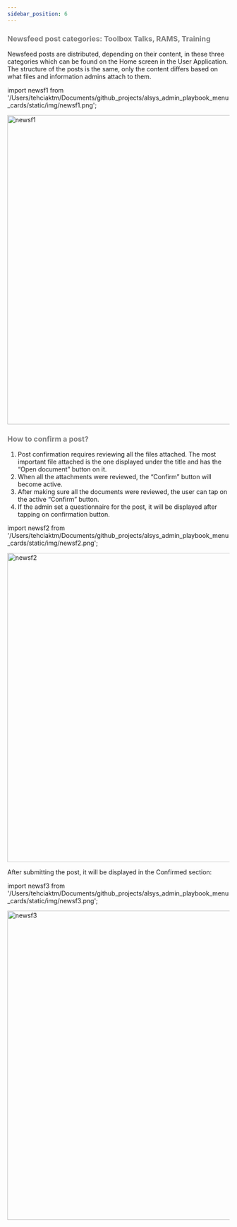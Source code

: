 ```yaml
---
sidebar_position: 6
---
```




### <font color="gray">Newsfeed post categories: Toolbox Talks, RAMS, Training</font>

Newsfeed posts are distributed, depending on their content, in these three categories which can be found on the Home screen in the User Application. 
The structure of the posts is the same, only the content differs based on what files and information admins attach to them. 

import newsf1 from '/Users/tehciaktm/Documents/github_projects/alsys_admin_playbook_menu_cards/static/img/newsf1.png';

<img src={newsf1} alt="newsf1" width="700"/>

### <font color="gray">How to confirm a post?</font>

 1. Post confirmation requires reviewing all the files attached. The most important file attached is the one displayed under the title and has the “Open document” button on it.
 2. When all the attachments were reviewed, the “Confirm” button will become active.
 3. After making sure all the documents were reviewed, the user can tap on the active “Confirm” button.
 4. If the admin set a questionnaire for the post, it will be displayed after tapping on confirmation button.

import newsf2 from '/Users/tehciaktm/Documents/github_projects/alsys_admin_playbook_menu_cards/static/img/newsf2.png';

<img src={newsf2} alt="newsf2" width="700"/>

After submitting the post, it will be displayed in the Confirmed section:

import newsf3 from '/Users/tehciaktm/Documents/github_projects/alsys_admin_playbook_menu_cards/static/img/newsf3.png';

<img src={newsf3} alt="newsf3" width="700"/>

